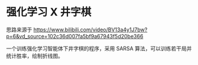 # 强化学习 X 井字棋

思路来源于 https://www.bilibili.com/video/BV13a4y1J7bw?p=6&vd_source=102c36d007fa5bf9a67943f5d20be366

一个训练强化学习智能体下井字棋的程序，采用 SARSA 算法，可以训练若干局并统计胜率，绘制折线图。



